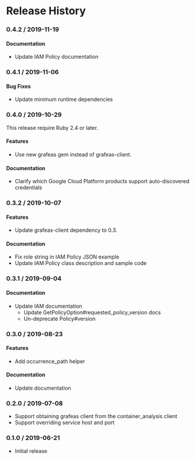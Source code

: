 # Release History

### 0.4.2 / 2019-11-19

#### Documentation

* Update IAM Policy documentation

### 0.4.1 / 2019-11-06

#### Bug Fixes

* Update minimum runtime dependencies

### 0.4.0 / 2019-10-29

This release require Ruby 2.4 or later.

#### Features

* Use new grafeas gem instead of grafeas-client.

#### Documentation

* Clarify which Google Cloud Platform products support auto-discovered credentials

### 0.3.2 / 2019-10-07

#### Features

* Update grafeas-client dependency to 0.3.

#### Documentation

* Fix role string in IAM Policy JSON example
* Update IAM Policy class description and sample code

### 0.3.1 / 2019-09-04

#### Documentation

* Update IAM documentation
  * Update GetPolicyOption#requested_policy_version docs
  * Un-deprecate Policy#version

### 0.3.0 / 2019-08-23

#### Features

* Add occurrence_path helper

#### Documentation

* Update documentation

### 0.2.0 / 2019-07-08

* Support obtaining grafeas client from the container_analysis client
* Support overriding service host and port

### 0.1.0 / 2019-06-21

* Initial release
